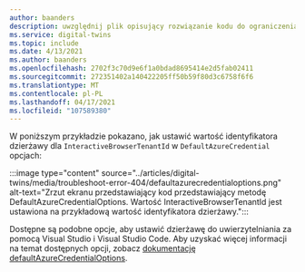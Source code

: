 ```yaml
---
author: baanders
description: uwzględnij plik opisujący rozwiązanie kodu do ograniczenia między dzierżawami z Azure Digital Twins
ms.service: digital-twins
ms.topic: include
ms.date: 4/13/2021
ms.author: baanders
ms.openlocfilehash: 2702f3c70d9e6f1a0bdad8695414e2d5fab02411
ms.sourcegitcommit: 272351402a140422205ff50b59f80d3c6758f6f6
ms.translationtype: MT
ms.contentlocale: pl-PL
ms.lasthandoff: 04/17/2021
ms.locfileid: "107589380"
---
```

W poniższym przykładzie pokazano, jak ustawić wartość identyfikatora dzierżawy dla `InteractiveBrowserTenantId` w `DefaultAzureCredential` opcjach:

:::image type="content" source="../articles/digital-twins/media/troubleshoot-error-404/defaultazurecredentialoptions.png" alt-text="Zrzut ekranu przedstawiający kod przedstawiający metodę DefaultAzureCredentialOptions. Wartość InteractiveBrowserTenantId jest ustawiona na przykładową wartość identyfikatora dzierżawy.":::

Dostępne są podobne opcje, aby ustawić dzierżawę do uwierzytelniania za pomocą Visual Studio i Visual Studio Code. Aby uzyskać więcej informacji na temat dostępnych opcji, zobacz [dokumentację defaultAzureCredentialOptions](/dotnet/api/azure.identity.defaultazurecredentialoptions?view=azure-dotnet&preserve-view=true).